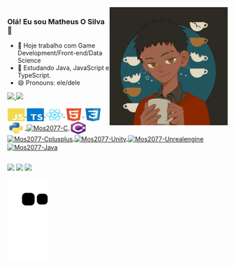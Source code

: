 <img align="right" height="270em" src="https://github.com/Mos2077/Mos2077/blob/main/Mos2077.png"/>

### Olá! Eu sou Matheus O Silva 👋

- 🔭 Hoje trabalho com Game Development/Front-end/Data Science
- 🌱 Estudando Java, JavaScript e TypeScript.
- 😄 Pronouns: ele/dele

<div align="left">
  <a href="https://github.com/Mos2077">
  <img height="180em" src="https://github-readme-stats.vercel.app/api?username=Mos2077&show_icons=true&theme=dark&include_all_commits=true&count_private=true"/>
  <img height="180em" src="https://github-readme-stats.vercel.app/api/top-langs/?username=Mos2077&layout=compact&langs_count=7&theme=dark"/>
</div>
  
<div style="display: inline_block"><br>
  <img align="center" alt="Mos2077-Js" height="30" width="40" src="https://raw.githubusercontent.com/devicons/devicon/master/icons/javascript/javascript-plain.svg">
  <img align="center" alt="Mos2077-Ts" height="30" width="40" src="https://raw.githubusercontent.com/devicons/devicon/master/icons/typescript/typescript-plain.svg">
  <img align="center" alt="Mos2077-React" height="30" width="40" src="https://raw.githubusercontent.com/devicons/devicon/master/icons/react/react-original.svg">
  <img align="center" alt="Mos2077-HTML" height="30" width="40" src="https://raw.githubusercontent.com/devicons/devicon/master/icons/html5/html5-original.svg">
  <img align="center" alt="Mos2077-CSS" height="30" width="40" src="https://raw.githubusercontent.com/devicons/devicon/master/icons/css3/css3-original.svg">
  <img align="center" alt="Mos2077-Python" height="30" width="40" src="https://raw.githubusercontent.com/devicons/devicon/master/icons/python/python-original.svg">
  <img align="center" alt="Mos2077-C" height="30" width"40" src="https://cdn.jsdelivr.net/gh/devicons/devicon/icons/c/c-original.svg">
  <img align="center" alt="Mos2077-Csharp" height="30" width="40" src="https://raw.githubusercontent.com/devicons/devicon/master/icons/csharp/csharp-original.svg">
  <img align="center" alt="Mos2077-Cplusplus" height="30" widht="40" src="https://cdn.jsdelivr.net/gh/devicons/devicon/icons/cplusplus/cplusplus-original.svg">
  <img align="center" alt="Mos2077-Unity" height="30"  widht="40" src="https://cdn.jsdelivr.net/gh/devicons/devicon/icons/unity/unity-original.svg">
  <img align="center" alt="Mos2077-Unrealengine" height="30" widht="40" src="https://cdn.jsdelivr.net/gh/devicons/devicon/icons/unrealengine/unrealengine-original-wordmark.svg">
  <img align="center" alt="Mos2077-Java" height="30" widht="40"  src="https://cdn.jsdelivr.net/gh/devicons/devicon/icons/java/java-original-wordmark.svg">
          
</div>
  
  ##
 
<div> 

  <a href="https://instagram.com/matheusoliveirasilva.98" target="_blank"><img src="https://img.shields.io/badge/-Instagram-%23E4405F?style=for-the-badge&logo=instagram&logoColor=white" target="_blank"></a>
  <a href = "mailto:oliveiramatheus709@gmail.com"><img src="https://img.shields.io/badge/-Gmail-%23333?style=for-the-badge&logo=gmail&logoColor=white" target="_blank"></a>
  <a href="https://www.linkedin.com/in/matheus-oliveira-silva-4b95141b0" target="_blank"><img src="https://img.shields.io/badge/-LinkedIn-%230077B5?style=for-the-badge&logo=linkedin&logoColor=white" target="_blank"></a> 
 
  ![Snake animation](https://github.com/Mos2077/Mos2077/blob/output/github-contribution-grid-snake.svg)
 
</div>

